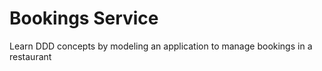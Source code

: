# Bookings Service

Learn DDD concepts by modeling an application to manage bookings in a restaurant
